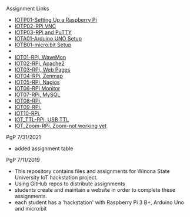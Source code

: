 Assignment Links
* <a href="https://eprof1.github.io/IOT/IOTP01/IOTP01.html" target="_blank">IOTP01-Setting Up a Raspberry Pi</a>
* <a href="https://eprof1.github.io/IOT/IOTP02/IOTP02.html" target="_blank">IOTP02-RPi VNC</a>
* <a href="https://eprof1.github.io/IOT/IOTP03/IOTP03.html" target="_blank">IOTP03-RPi and PuTTY</a>
* <a href="https://eprof1.github.io/IOT/IOTA01/IOTA01.html" target="_blank">IOTA01-Arduino UNO Setup</a>
* <a href="https://eprof1.github.io/IOT/IOTB01/IOTB01.html" target="_blank">IOTB01-micro:bit Setup</a>
* 
* <a href="https://eprof1.github.io/IOT/IOT01/IOT01.html" target="_blank">IOT01-RPi, WaveMon</a>
* <a href="https://eprof1.github.io/IOT/IOT02/IOT02.html" target="_blank">IOT02-RPi, Apache2</a>
* <a href="https://eprof1.github.io/IOT/IOT03/IOT03.html" target="_blank">IOT03-RPi, Web Pages</a>
* <a href="https://eprof1.github.io/IOT/IOT04/IOT04.html" target="_blank">IOT04-RPi, Zenmap</a>
* <a href="https://eprof1.github.io/IOT/IOT05/IOT05.html" target="_blank">IOT05-RPi, Nagios</a>
* <a href="https://eprof1.github.io/IOT/IOT06/IOT06.html" target="_blank">IOT06-RPi Monitor</a>
* <a href="https://eprof1.github.io/IOT/IOT07/IOT07.html" target="_blank">IOT07-RPi, MySQL</a>
* <a href="https://eprof1.github.io/IOT/IOT08/IOT08.html" target="_blank">IOT08-RPi,  </a>
* <a href="https://eprof1.github.io/IOT/IOT09/IOT09.html" target="_blank">IOT09-RPi, </a>
* <a href="https://eprof1.github.io/IOT/IOT10/IOT10.html" target="_blank">IOT10-RPi, </a>
* <a href="https://eprof1.github.io/IOT/IOTP_TTL/IOTP_TTL.html" target="_blank">IOT_TTL-RPi, USB TTL </a>
* <a href="https://eprof1.github.io/IOT/IOTP_Zoom/ZoomViaRPiChromiumBrowser_TerminalScreenShare.PNG" target="_blank">IOT_Zoom-RPi, Zoom-not working yet</a>

PgP 7/31/2021
* added assignment table


PgP 7/11/2019
   * This repository contains files and assignments for Winona State University IoT hackstation project.
   * Using GitHub repos to distribute assignments
   * students create and maintain a website in order to complete these assignments.
   * each student has a 'hackstation' with Raspberry Pi 3 B+, Arduino Uno and micro:bit


